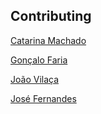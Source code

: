 ## Contributing

[Catarina Machado](https://github.com/catarinamachado)

[Gonçalo Faria](https://github.com/Goncalo-Faria)

[João Vilaça](https://github.com/machadovilaca)

[José Fernandes](https://github.com/Felfit)
